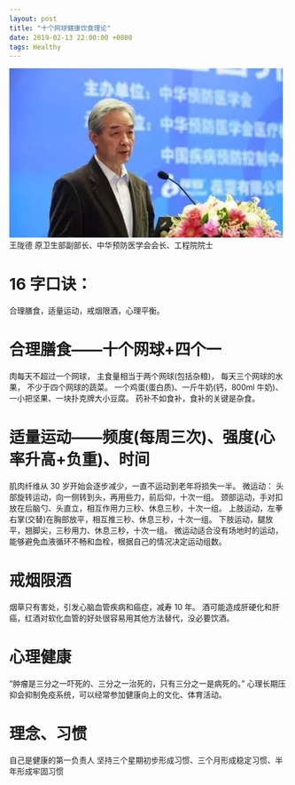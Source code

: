 ```yaml
---
layout: post
title: "十个网球健康饮食理论"
date: 2019-02-13 22:00:00 +0800
tags: Healthy
---
```


![王陇德](/assets/images/2019-02-13-Healthy_ten_tennis_theory_1.jpeg)
王陇德 原卫生部副部长、中华预防医学会会长、工程院院士

# 16 字口诀：

合理膳食，适量运动，戒烟限酒，心理平衡。

# 合理膳食——十个网球+四个一

肉每天不超过一个网球，
主食量相当于两个网球(包括杂粮)，
每天三个网球的水果，
不少于四个网球的蔬菜。
一个鸡蛋(蛋白质)、一斤牛奶(钙，800ml 牛奶)、一小把坚果、一块扑克牌大小豆腐。
药补不如食补，食补的关键是杂食。

# 适量运动——频度(每周三次)、强度(心率升高+负重)、时间

肌肉纤维从 30 岁开始会逐步减少，一直不运动到老年将损失一半。
微运动：
头部旋转运动，向一侧转到头，再用些力，前后仰，十次一组。
颈部运动，手对扣放在后脑勺、头直立，相互作用力三秒、休息三秒，十次一组。
上肢运动，左拳右掌(交替)在胸部放平，相互推三秒、休息三秒，十次一组。
下肢运动，腿放平，翘脚尖，三秒用力、休息三秒，十次一组。
微运动适合没有场地时的运动，能够避免血液循环不畅和血栓，根据自己的情况决定运动组数。

# 戒烟限酒

烟草只有害处，引发心脑血管疾病和癌症，减寿 10 年。
酒可能造成肝硬化和肝癌，红酒对软化血管的好处很容易用其他方法替代，没必要饮酒。

# 心理健康

“肿瘤是三分之一吓死的、三分之一治死的，只有三分之一是病死的。”
心理长期压抑会抑制免疫系统，可以经常参加健康向上的文化、体育活动。

# 理念、习惯

自己是健康的第一负责人
坚持三个星期初步形成习惯、三个月形成稳定习惯、半年形成牢固习惯
